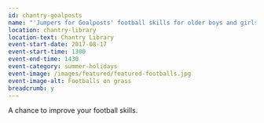 ```yaml
---
id: chantry-goalposts
name: "'Jumpers for Goalposts' football skills for older boys and girls"
location: chantry-library
location-text: Chantry Library
event-start-date: 2017-08-17
event-start-time: 1300
event-end-time: 1430
event-category: summer-holidays
event-image: /images/featured/featured-footballs.jpg
event-image-alt: Footballs on grass
breadcrumb: y
---
```


A chance to improve your football skills.
